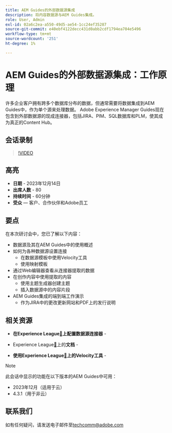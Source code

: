 ```yaml
---
title: AEM Guides的外部数据源集成
description: 将内容数据源与AEM Guides集成。
role: User, Admin
exl-id: 02a6c2ea-a550-49d5-ae54-1cc24ef35287
source-git-commit: e40ebf4122decc431d0abb2cdf1794ea704e5496
workflow-type: tm+mt
source-wordcount: '251'
ht-degree: 1%

---
```


# AEM Guides的外部数据源集成：工作原理

许多企业客户拥有跨多个数据库分布的数据，但通常需要将数据集成到AEM Guides中，作为单个源来处理数据。
Adobe Experience Manager Guides现在包含到外部数据源的现成连接器，包括JIRA、PIM、SQL数据库和PLM，使其成为真正的Content Hub。


## 会话录制

>[!VIDEO](https://video.tv.adobe.com/v/3426542/datasources-aem-guides)

## 高亮

- **日期** - 2023年12月14日
- **出席人数** - 80
- **持续时间** - 60分钟
- **受众** — 客户、合作伙伴和Adobe员工

## 要点

在本次研讨会中，您已了解以下内容：
- 数据源及其在AEM Guides中的使用概述
- 如何为各种数据源设置连接
   - 在数据源模板中使用Velocity工具
   - 使用映射模板
- 通过Web编辑器查看从连接器提取的数据
- 在创作内容中使用提取的内容
   - 使用主题生成器创建主题
   - 插入数据源中的内容片段
- AEM Guides集成的端到端工作演示
   - 作为JIRA中的更改更新网站和PDF上的发行说明


## 相关资源

- **在Experience League[&#128279;](https://experienceleague.adobe.com/docs/experience-manager-guides/using/install-guide/cs-ig/web-editor-configs-cs/conf-data-source-connector-tools.html?lang=en)上配置数据源连接器** - 

- Experience League[&#128279;](https://experienceleague.adobe.com/docs/experience-manager-guides/using/user-guide/author-content/create-preview-topics/author-content-aem-guides/work-with-web-editor/web-editor-content-snippet.html)上的&#x200B;**文档** - 

- **使用Experience League[&#128279;](https://experienceleague.adobe.com/docs/experience-manager-guides/using/user-guide/author-content/create-preview-topics/author-content-aem-guides/work-with-web-editor/web-editor-content-snippet.html?lang=en#use-velocity-tools)上的Velocity工具** - 



>[!NOTE]
>
> 此会话中显示的功能在以下版本的AEM Guides中可用：
> - 2023年12月（适用于云）
> - 4.3.1（用于非云）



## 联系我们

如有任何疑问，请发送电子邮件至<techcomm@adobe.com>
